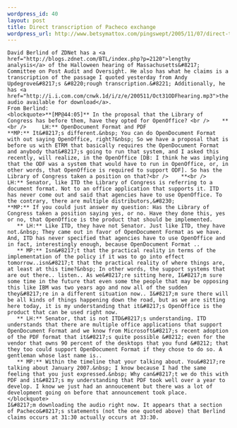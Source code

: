 ```yaml
--- 
wordpress_id: 40
layout: post
title: Direct transcription of Pacheco exchange
wordpress_url: http://www.betsymattox.com/pingswept/2005/11/07/direct-transcription-of-pacheco-exchange/
---
```

	David Berlind of ZDNet has a <a href="http://blogs.zdnet.com/BTL/index.php?p=2120">lengthy analysis</a> of the Halloween hearing of Massachusetts&#8217; Committee on Post Audit and Oversight. He also has what he claims is a transcription of the passage I quoted yesterday from Andy Updegrove&#8217;s &#8220;rough transcription.&#8221; Additionally, he has <a href="http://i.i.com.com/cnwk.1d/i/z/e/200511/Oct31ODFhearing.mp3">the audio available for download</a>.
	From Berlind:
	<blockquote>**[MP@44:05]** In the proposal that the Library of Congress has before them, have they opted for OpenOffice? <br />    **<br />     LH:** OpenDocument Format and PDF 
	**MP:** It&#8217;s different.&nbsp; You can do OpenDocument Format with out saying OpenOffice, right?&nbsp; So we have a proposal that is before us with ETRM that basically requires the OpenDocument Format and anybody that&#8217;s going to run that system, and I asked this recently, will realize, in the OpenOffice [DB: I think he was implying that the ODF was a system that would have to run in OpenOffice, or, in other words, that OpenOffice is required to support ODF]. So has the Library of Congress taken a position on that?<br />    **<br />     LH:** Senator, like ITD the Library of Congress is referring to a document format. Not to an office application that supports it. ITD has never come out and said that agencies have to use OpenOffice. To the contrary, there are multiple distributors,&#8230; 
	**MP:** If you could just answer my question: Has the Library of Congress taken a position saying yes, or no. Have they done this, yes or no, that OpenOffice is the product that should be implemented.
	   ** LH:** Like ITD, they have not Senator. Just like ITD, they have not.&nbsp; They came out in favor of OpenDocument Format as we have. And, ITD has never specified that agencies have to use OpenOffice and in fact, interestingly enough, because OpenDocument Format ..
	   ** MP:** Isn&#8217;t that the practical reality in terms of the implementation of the policy if it was to go into effect tomorrow..isn&#8217;t that the practical reality of where things are, at least at this time?&nbsp; In other words, the support systems that are out there.. listen.. As we&#8217;re sitting here, I&#8217;m sure some time in the future that even some the people that may be opposing this like IBM was two years ago and now all of the sudden they&#8217;re in a different situation now.. I&#8217;m sure there will be all kinds of things happening down the road, but as we are sitting here today, it is my understanding that it&#8217;s OpenOffice is the product that can be used right now.
	   ** LH:** Senator, that is not ITD&#8217;s understanding. ITD understands that there are multiple office applications that support OpenDocument Format and we know from Microsoft&#8217;s recent adoption of the PDF format that it&#8217;s quite possible &#8212; even for the vendor that owns 90 percent of the desktops that you fund &#8212; that they too could support OpenDocument Format if they chose to do so. A gentleman whose last name is..
	   ** MP:** Within the timeline that your talking about. You&#8217;re talking about January 2007.&nbsp; I know because I had the same feeling that you just expressed.&nbsp; Why can&#8217;t we do this with PDF and it&#8217;s my understanding that PDF took well over a year to develop. I know we just had an annoucement but there was a lot of development going on before that announcement took place. </blockquote>
	I&#8217;m downloading the audio right now. It appears that a section of Pacheco&#8217;s statements (not the one quoted above) that Berlind claims occurs at 31:30 actually occurs at 33:30.

